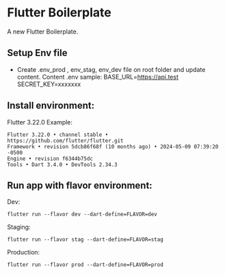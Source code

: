 # Flutter Boilerplate

A new Flutter Boilerplate.

## Setup Env file
- Create .env_prod , env_stag, env_dev file on root folder and update content.
Content .env sample:
BASE_URL=https://api.test
SECRET_KEY=xxxxxxx

## Install environment: 
Flutter 3.22.0 
Example:
```
Flutter 3.22.0 • channel stable • https://github.com/flutter/flutter.git
Framework • revision 5dcb86f68f (10 months ago) • 2024-05-09 07:39:20 -0500
Engine • revision f6344b75dc
Tools • Dart 3.4.0 • DevTools 2.34.3
```

## Run app with flavor environment:
Dev:
```
flutter run --flavor dev --dart-define=FLAVOR=dev
```

Staging:
```
flutter run --flavor stag --dart-define=FLAVOR=stag
```

Production:
```
flutter run --flavor prod --dart-define=FLAVOR=prod
```
